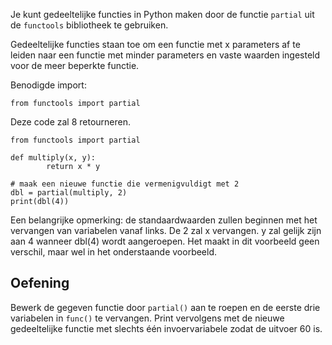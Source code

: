 Je kunt gedeeltelijke functies in Python maken door de functie `partial` uit de `functools` bibliotheek te gebruiken.

Gedeeltelijke functies staan toe om een functie met x parameters af te leiden naar een functie met minder parameters en vaste waarden ingesteld voor de meer beperkte functie.

Benodigde import:

    from functools import partial

Deze code zal 8 retourneren.

    from functools import partial
    
    def multiply(x, y):
            return x * y
    
    # maak een nieuwe functie die vermenigvuldigt met 2
    dbl = partial(multiply, 2)
    print(dbl(4))

Een belangrijke opmerking: de standaardwaarden zullen beginnen met het vervangen van variabelen vanaf links. De 2 zal x vervangen. y zal gelijk zijn aan 4 wanneer dbl(4) wordt aangeroepen. Het maakt in dit voorbeeld geen verschil, maar wel in het onderstaande voorbeeld.

Oefening
--------
Bewerk de gegeven functie door `partial()` aan te roepen en de eerste drie variabelen in `func()` te vervangen. Print vervolgens met de nieuwe gedeeltelijke functie met slechts één invoervariabele zodat de uitvoer 60 is.